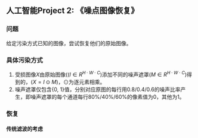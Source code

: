## 人工智能Project 2: 《噪点图像恢复》

### 问题

给定污染方式已知的图像，尝试恢复他们的原始图像。

### 具体污染方式

1. 受损图像$X$由原始图像($(I\in R^{H\cdot W \cdot C})$添加不同的噪声遮罩$(M\in R^{H\cdot W\cdot C})$得到的，$(X=I\odot M)$，$\odot$为逐元素相乘。
2. 噪声遮罩仅包含{0, 1}值，分别对应原图的每行用0.8/0.4/0.6的噪声比率产生，即噪声遮罩的每个通道每行80%/40%/60%的像素值为0，其他为1。

### 恢复

#### 传统滤波的考虑



